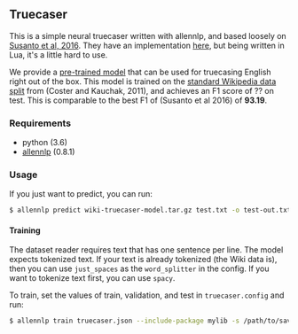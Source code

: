## Truecaser

This is a simple neural truecaser written with allennlp, and based loosely on [Susanto et al, 2016](https://aclweb.org/anthology/D16-1225). They have an
implementation [here](https://gitlab.com/raymondhs/char-rnn-truecase), but being written in Lua, it's a little hard to use. 

We provide a [pre-trained model]() that can be used for truecasing English right out of the box. This model is trained on the [standard Wikipedia data split](http://www.cs.pomona.edu/~dkauchak/simplification/data.v1/data.v1.split.tar.gz) from (Coster and Kauchak, 2011), and achieves an F1 score of ?? on test. This is comparable to the best F1 of (Susanto et al 2016) of **93.19**.

### Requirements

* python (3.6)
* [allennlp](https://github.com/allenai/allennlp/) (0.8.1)

### Usage

If you just want to predict, you can run:
```bash
$ allennlp predict wiki-truecaser-model.tar.gz test.txt -o test-out.txt --include-package mylib --use-dataset-reader --silent
```


#### Training
The dataset reader requires text that has one sentence per line. The model expects tokenized text. If your text is already tokenized
(the Wiki data is), then you can use `just_spaces` as the `word_splitter` in the config. If you want to tokenize text first,
you can use `spacy`.

To train, set the values of train, validation, and test in `truecaser.config` and run:
```bash
$ allennlp train truecaser.json --include-package mylib -s /path/to/save/model/
```




